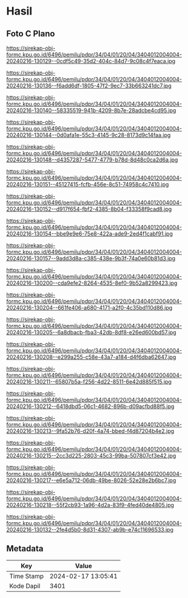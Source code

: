 # Hasil

## Foto C Plano

https://sirekap-obj-formc.kpu.go.id/6496/pemilu/pdpr/34/04/01/20/04/3404012004004-20240216-130129--0cdf5c49-35d2-404c-84d7-9c08c4f7eaca.jpg

https://sirekap-obj-formc.kpu.go.id/6496/pemilu/pdpr/34/04/01/20/04/3404012004004-20240216-130136--f6add6df-1805-47f2-9ec7-33b663241dc7.jpg

https://sirekap-obj-formc.kpu.go.id/6496/pemilu/pdpr/34/04/01/20/04/3404012004004-20240216-130140--58335519-941b-4209-8b7e-28adcbe4cd95.jpg

https://sirekap-obj-formc.kpu.go.id/6496/pemilu/pdpr/34/04/01/20/04/3404012004004-20240216-130144--0d0afa1e-55c3-4145-9c28-8173d9c14faa.jpg

https://sirekap-obj-formc.kpu.go.id/6496/pemilu/pdpr/34/04/01/20/04/3404012004004-20240216-130148--d4357287-5477-4779-b78d-8d48c0ca2d6a.jpg

https://sirekap-obj-formc.kpu.go.id/6496/pemilu/pdpr/34/04/01/20/04/3404012004004-20240216-130151--45127415-fcfb-456e-8c51-74958c4c7410.jpg

https://sirekap-obj-formc.kpu.go.id/6496/pemilu/pdpr/34/04/01/20/04/3404012004004-20240216-130152--d917f654-fbf2-4385-8b04-f33358f9cad8.jpg

https://sirekap-obj-formc.kpu.go.id/6496/pemilu/pdpr/34/04/01/20/04/3404012004004-20240216-130154--bbe9e9e6-75e8-422a-ade9-2ed4f1cabf91.jpg

https://sirekap-obj-formc.kpu.go.id/6496/pemilu/pdpr/34/04/01/20/04/3404012004004-20240216-130157--9add3d8a-c385-438e-9b3f-74a0e60b81d3.jpg

https://sirekap-obj-formc.kpu.go.id/6496/pemilu/pdpr/34/04/01/20/04/3404012004004-20240216-130200--cda9efe2-8264-4535-8ef0-9b52a8299423.jpg

https://sirekap-obj-formc.kpu.go.id/6496/pemilu/pdpr/34/04/01/20/04/3404012004004-20240216-130204--661fe406-a680-4171-a2f0-4c35bd110d86.jpg

https://sirekap-obj-formc.kpu.go.id/6496/pemilu/pdpr/34/04/01/20/04/3404012004004-20240216-130205--6a8dbacb-fba3-42db-8df8-e26ed600bd57.jpg

https://sirekap-obj-formc.kpu.go.id/6496/pemilu/pdpr/34/04/01/20/04/3404012004004-20240216-130208--e299a255-c58e-43a7-a184-d4f6dba62647.jpg

https://sirekap-obj-formc.kpu.go.id/6496/pemilu/pdpr/34/04/01/20/04/3404012004004-20240216-130211--65807b5a-f256-4d22-8511-6e42d885f515.jpg

https://sirekap-obj-formc.kpu.go.id/6496/pemilu/pdpr/34/04/01/20/04/3404012004004-20240216-130212--6418dbd5-06c1-4682-896b-d09acfbd88f5.jpg

https://sirekap-obj-formc.kpu.go.id/6496/pemilu/pdpr/34/04/01/20/04/3404012004004-20240216-130213--9fa52b76-d20f-4a74-bbed-f4d87204b4e2.jpg

https://sirekap-obj-formc.kpu.go.id/6496/pemilu/pdpr/34/04/01/20/04/3404012004004-20240216-130215--2cc3d225-2803-45c3-99ba-507807cf3e42.jpg

https://sirekap-obj-formc.kpu.go.id/6496/pemilu/pdpr/34/04/01/20/04/3404012004004-20240216-130217--e6e5a712-06db-49be-8026-52e28e2b6bc7.jpg

https://sirekap-obj-formc.kpu.go.id/6496/pemilu/pdpr/34/04/01/20/04/3404012004004-20240216-130218--55f2cb93-1a96-4d2a-83f9-4fed40de4805.jpg

https://sirekap-obj-formc.kpu.go.id/6496/pemilu/pdpr/34/04/01/20/04/3404012004004-20240216-130132--2fe4d5b0-8d31-4307-ab9b-e74c11696533.jpg


## Metadata

| Key        | Value               |
| ---------- | ------------------- |
| Time Stamp | 2024-02-17 13:05:41 |
| Kode Dapil | 3401                |



